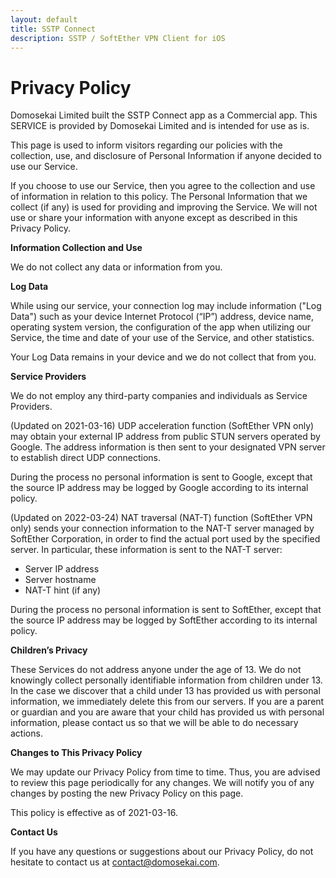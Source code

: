 ```yaml
---
layout: default
title: SSTP Connect
description: SSTP / SoftEther VPN Client for iOS
---
```


# Privacy Policy

Domosekai Limited built the SSTP Connect app as a Commercial app. This SERVICE is provided by Domosekai Limited and is intended for use as is.

This page is used to inform visitors regarding our policies with the collection, use, and disclosure of Personal Information if anyone decided to use our Service.

If you choose to use our Service, then you agree to the collection and use of information in relation to this policy. 
The Personal Information that we collect (if any) is used for providing and improving the Service. 
We will not use or share your information with anyone except as described in this Privacy Policy.

**Information Collection and Use**

We do not collect any data or information from you.

**Log Data**

While using our service, your connection log may include information ("Log Data") such as your device Internet Protocol (“IP”) address, device name, operating system version, the configuration of the app when utilizing our Service, the time and date of your use of the Service, and other statistics.

Your Log Data remains in your device and we do not collect that from you.

**Service Providers**

We do not employ any third-party companies and individuals as Service Providers.

(Updated on 2021-03-16) UDP acceleration function (SoftEther VPN only) may obtain your external IP address from public STUN servers operated by Google. 
The address information is then sent to your designated VPN server to establish direct UDP connections.

During the process no personal information is sent to Google, except that the source IP address may be logged by Google according to its internal policy.

(Updated on 2022-03-24) NAT traversal (NAT-T) function (SoftEther VPN only) sends your connection information to the NAT-T server managed by SoftEther Corporation,
in order to find the actual port used by the specified server.
In particular, these information is sent to the NAT-T server:
- Server IP address
- Server hostname
- NAT-T hint (if any)

During the process no personal information is sent to SoftEther, except that the source IP address may be logged by SoftEther according to its internal policy.

**Children’s Privacy**

These Services do not address anyone under the age of 13. We do not knowingly collect personally identifiable information from children under 13\. In the case we discover that a child under 13 has provided us with personal information, we immediately delete this from our servers. If you are a parent or guardian and you are aware that your child has provided us with personal information, please contact us so that we will be able to do necessary actions.

**Changes to This Privacy Policy**

We may update our Privacy Policy from time to time. Thus, you are advised to review this page periodically for any changes. We will notify you of any changes by posting the new Privacy Policy on this page.

This policy is effective as of 2021-03-16.

**Contact Us**

If you have any questions or suggestions about our Privacy Policy, do not hesitate to contact us at contact@domosekai.com.
